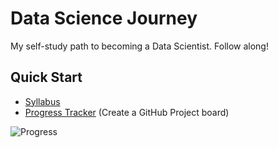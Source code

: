 # Data Science Journey

My self-study path to becoming a Data Scientist. Follow along!

## Quick Start
- [Syllabus](SYLLABUS.md)
- [Progress Tracker](https://github.com/Ze-Fn/Data-Science-Journey/projects/1) (Create a GitHub Project board)

![Progress](https://img.shields.io/badge/Progress-0%25-brightgreen)
